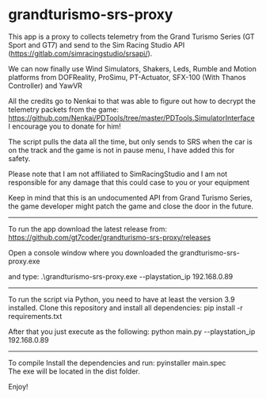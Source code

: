 # grandturismo-srs-proxy

This app is a proxy to collects telemetry from the Grand Turismo Series (GT Sport and GT7) 
and send to the Sim Racing Studio API (https://gitlab.com/simracingstudio/srsapi/).

We can now finally use Wind Simulators, Shakers, Leds, Rumble and Motion platforms from
DOFReality, ProSimu, PT-Actuator, SFX-100 (With Thanos Controller) and YawVR

All the credits go to Nenkai to that was able to figure out how to decrypt the telemetry
packets from the game:
https://github.com/Nenkai/PDTools/tree/master/PDTools.SimulatorInterface
I encourage you to donate for him!

The script pulls the data all the time, but only sends to SRS when the car is on the track and 
the game is not in pause menu, I have added this for safety.

Please note that I am not affiliated to SimRacingStudio and I am not responsible for 
any damage that this could case to you or your equipment

Keep in mind that this is an undocumented API from Grand Turismo Series, the game developer
might patch the game and close the door in the future.

-------------------

To run the app download the latest release from:
https://github.com/gt7coder/grandturismo-srs-proxy/releases

Open a console window where you downloaded the grandturismo-srs-proxy.exe

and type:
.\grandturismo-srs-proxy.exe --playstation_ip 192.168.0.89

-------------------

To run the script via Python, you need to have at least the version 3.9 installed.
Clone this repository and install all dependencies:
pip install -r requirements.txt

After that you just execute as the following:
python main.py --playstation_ip 192.168.0.89

-------------------

To compile
Install the dependencies and run:
pyinstaller main.spec   
The exe will be located in the dist folder.

Enjoy!

